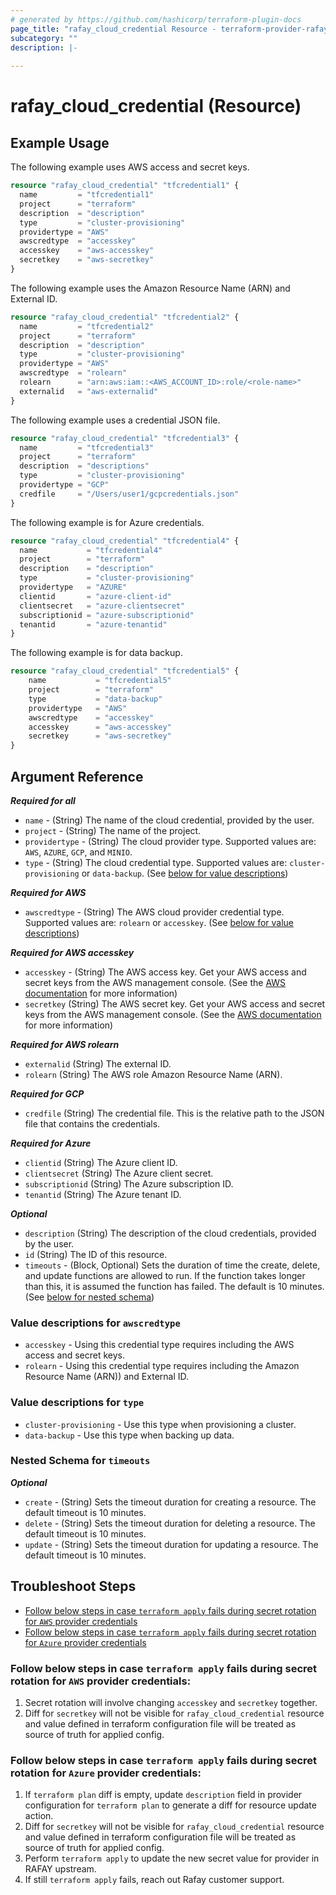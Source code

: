 ```yaml
---
# generated by https://github.com/hashicorp/terraform-plugin-docs
page_title: "rafay_cloud_credential Resource - terraform-provider-rafay"
subcategory: ""
description: |-
  
---
```


# rafay_cloud_credential (Resource)

## Example Usage

The following example uses AWS access and secret keys. 

```terraform
resource "rafay_cloud_credential" "tfcredential1" {
  name         = "tfcredential1"
  project      = "terraform"
  description  = "description"
  type         = "cluster-provisioning"
  providertype = "AWS"
  awscredtype  = "accesskey"
  accesskey    = "aws-accesskey"
  secretkey    = "aws-secretkey"
}
```

The following example uses the Amazon Resource Name (ARN) and External ID. 

```terraform
resource "rafay_cloud_credential" "tfcredential2" {
  name         = "tfcredential2"
  project      = "terraform"
  description  = "description"
  type         = "cluster-provisioning"
  providertype = "AWS"
  awscredtype  = "rolearn"
  rolearn      = "arn:aws:iam::<AWS_ACCOUNT_ID>:role/<role-name>"
  externalid   = "aws-externalid"
}
```

The following example uses a credential JSON file. 

```terraform
resource "rafay_cloud_credential" "tfcredential3" {
  name         = "tfcredential3"
  project      = "terraform"
  description  = "descriptions"
  type         = "cluster-provisioning"
  providertype = "GCP"
  credfile     = "/Users/user1/gcpcredentials.json"
}
```

The following example is for Azure credentials. 

```terraform
resource "rafay_cloud_credential" "tfcredential4" {
  name           = "tfcredential4"
  project        = "terraform"
  description    = "description"
  type           = "cluster-provisioning"
  providertype   = "AZURE"
  clientid       = "azure-client-id"
  clientsecret   = "azure-clientsecret"
  subscriptionid = "azure-subscriptionid"
  tenantid       = "azure-tenantid"
}
```

The following example is for data backup. 

```terraform
resource "rafay_cloud_credential" "tfcredential5" {
    name           = "tfcredential5"
    project        = "terraform"
    type           = "data-backup"
    providertype   = "AWS"
    awscredtype    = "accesskey"
    accesskey      = "aws-accesskey"
    secretkey      = "aws-secretkey"
}
```

<!-- schema generated by tfplugindocs -->
## Argument Reference 

***Required for all***

- `name` - (String) The name of the cloud credential, provided by the user. 
- `project` - (String) The name of the project. 
- `providertype` - (String) The cloud provider type. Supported values are: `AWS`, `AZURE`, `GCP`, and `MINIO`. 
- `type` - (String) The cloud credential type. Supported values are: `cluster-provisioning` or `data-backup`. (See [below for value descriptions](#nestedblock--type))

***Required for AWS*** 

- `awscredtype` - (String) The AWS cloud provider credential type. Supported values are: `rolearn` or `accesskey`. (See [below for value descriptions](#nestedblock--awscredtype))

***Required for AWS accesskey***

- `accesskey` - (String) The AWS access key. Get your AWS access and secret keys from the AWS management console. (See the [AWS documentation](https://docs.aws.amazon.com/IAM/latest/UserGuide/id_credentials_access-keys.html) for more information)
- `secretkey` (String) The AWS secret key. Get your AWS access and secret keys from the AWS management console. (See the [AWS documentation](https://docs.aws.amazon.com/IAM/latest/UserGuide/id_credentials_access-keys.html) for more information)

***Required for AWS rolearn***

- `externalid` (String) The external ID.
- `rolearn` (String) The AWS role Amazon Resource Name (ARN).

***Required for GCP***

- `credfile` (String) The credential file. This is the relative path to the JSON file that contains the credentials. 

***Required for Azure***

- `clientid` (String) The Azure client ID.
- `clientsecret` (String) The Azure client secret.
- `subscriptionid` (String) The Azure subscription ID.
- `tenantid` (String) The Azure tenant ID.

***Optional***

- `description` (String) The description of the cloud credentials, provided by the user. 
- `id` (String) The ID of this resource.
- `timeouts` - (Block, Optional) Sets the duration of time the create, delete, and update functions are allowed to run. If the function takes longer than this, it is assumed the function has failed. The default is 10 minutes. (See [below for nested schema](#nestedblock--timeouts))


<a id="nestedblock--awscredtype"></a>
### Value descriptions for `awscredtype`

- `accesskey` - Using this credential type requires including the AWS access and secret keys. 
- `rolearn` - Using this credential type requires including the Amazon Resource Name (ARN)) and External ID. 

<a id="nestedblock--type"></a>
### Value descriptions for `type`

- `cluster-provisioning` - Use this type when provisioning a cluster. 
- `data-backup` - Use this type when backing up data. 

<a id="nestedblock--timeouts"></a>
### Nested Schema for `timeouts`

***Optional***

- `create` - (String) Sets the timeout duration for creating a resource. The default timeout is 10 minutes. 
- `delete` - (String) Sets the timeout duration for deleting a resource. The default timeout is 10 minutes. 
- `update` - (String) Sets the timeout duration for updating a resource. The default timeout is 10 minutes. 

## Troubleshoot Steps

- [Follow below steps in case `terraform apply` fails during secret rotation for `AWS` provider credentials](#nestedblock--TS1)
- [Follow below steps in case `terraform apply` fails during secret rotation for `Azure` provider credentials](#nestedblock--TS2)

<a id="nestedblock--TS1"></a>
### Follow below steps in case `terraform apply` fails during secret rotation for `AWS` provider credentials:
  1. Secret rotation will involve changing `accesskey` and `secretkey` together.
  2. Diff for `secretkey` will not be visible for `rafay_cloud_credential` resource and value defined in terraform configuration file will be treated as source of truth for applied config.

<a id="nestedblock--TS2"></a>
### Follow below steps in case `terraform apply` fails during secret rotation for `Azure` provider credentials:
  1. If `terraform plan` diff is empty, update `description` field in provider configuration for `terraform plan` to generate a diff for resource update action.
  2. Diff for `secretkey` will not be visible for `rafay_cloud_credential` resource and value defined in terraform configuration file will be treated as source of truth for applied config.
  3. Perform `terraform apply` to update the new secret value for provider in RAFAY upstream.
  4. If still `terraform apply` fails, reach out Rafay customer support.

